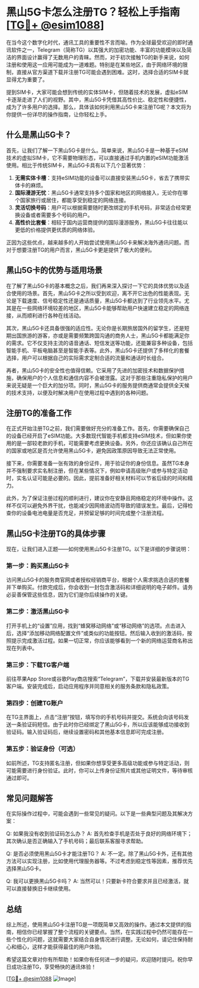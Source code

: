 # 黑山5G卡怎么注册TG？轻松上手指南[[TG💪+ @esim1088](https://t.me/s/esim1088)]

在当今这个数字化时代，通讯工具的重要性不言而喻。作为全球最受欢迎的即时通讯软件之一，Telegram（简称TG）以其强大的加密功能、丰富的功能模块以及简洁的界面设计赢得了无数用户的青睐。然而，对于初次接触TG的新手来说，如何注册和使用这一应用可能成为一道难题。特别是在某些地区，由于网络环境的限制，直接从官方渠道下载并注册TG可能会遇到困难。这时，选择合适的SIM卡就显得尤为重要了。

提到SIM卡，大家可能会想到传统的实体SIM卡，但随着技术的发展，虚拟eSIM卡逐渐走进了人们的视野。其中，黑山5G卡凭借其高性价比、稳定性和便捷性，成为了许多用户的选择。那么，具体该如何利用黑山5G卡来注册TG呢？本文将为你提供一份详尽的操作指南，让你轻松上手。

## 什么是黑山5G卡？

首先，让我们了解一下黑山5G卡是什么。简单来说，黑山5G卡是一种基于eSIM技术的虚拟SIM卡，它不需要物理形态，可以直接通过手机内置的eSIM功能激活使用。相比于传统SIM卡，黑山5G卡具有以下几个显著优势：

1. **无需实体卡槽**：支持eSIM功能的设备可以直接安装黑山5G卡，省去了携带实体卡的麻烦。
2. **国际漫游无忧**：黑山5G卡通常支持多个国家和地区的网络接入，无论你在哪个国家旅行或居住，都能享受到稳定的网络连接。
3. **灵活切换号码**：用户可以根据需要随时更改绑定的手机号码，非常适合经常更换设备或者需要多个号码的用户。
4. **高性价比套餐**：相较于国内运营商提供的国际漫游服务，黑山5G卡往往能以更低的价格提供更优质的网络体验。

正因为这些优点，越来越多的人开始尝试使用黑山5G卡来解决海外通讯问题。而对于想要注册TG的用户而言，黑山5G卡更是提供了极大的便利。

## 黑山5G卡的优势与适用场景

在了解了黑山5G卡的基本概念之后，我们再来深入探讨一下它的具体优势以及适合使用的场景。首先，黑山5G卡之所以受到欢迎，离不开它出色的性能表现。无论是下载速度、信号稳定性还是通话质量，黑山5G卡都达到了行业领先水平。尤其是在一些网络环境较差的地区，黑山5G卡能够帮助用户快速建立稳定的网络连接，从而顺利进行各种在线活动。

其次，黑山5G卡还具备很强的适应性。无论你是长期旅居国外的留学生，还是短期出国旅游的游客，亦或是需要频繁跨国沟通的商务人士，黑山5G卡都能满足你的需求。它不仅支持主流的语音通话、短信发送等功能，还能兼容多种设备，包括智能手机、平板电脑甚至是智能手表等。此外，黑山5G卡还提供了多样化的套餐选择，用户可以根据自己的实际需求定制合适的流量和通话时长组合。

再者，黑山5G卡的安全性也值得信赖。它采用了先进的加密技术和数据保护措施，确保用户的个人信息和通信内容不会被泄露。这对于那些注重隐私保护的用户来说无疑是一个巨大的加分项。同时，黑山5G卡的服务提供商通常会提供全天候的技术支持，以便及时解决用户在使用过程中遇到的各种问题。

## 注册TG的准备工作

在正式开始注册TG之前，我们需要做好充分的准备工作。首先，你需要确保自己的设备已经开启了eSIM功能。大多数现代智能手机都支持eSIM技术，但如果你使用的是一部较老款的手机，可能需要考虑更换设备。另外，你还应该确认自己所在的国家或地区是否允许使用黑山5G卡，避免因政策原因导致无法正常使用。

接下来，你需要准备一张有效的身份证件，用于验证你的身份信息。虽然TG本身并不强制要求实名制注册，但在某些情况下，例如申请高级账户或参与特定活动时，实名认证可能是必要的。因此，提前准备好相关材料可以节省后续的时间和精力。

此外，为了保证注册过程的顺利进行，建议你在安静且网络稳定的环境中操作。这样不仅可以避免外界干扰，也能减少因网络波动而导致的错误发生。最后，记得检查你的设备电池电量是否充足，并预留足够的时间完成整个注册流程。

## 黑山5G卡注册TG的具体步骤

现在，让我们进入正题——如何使用黑山5G卡注册TG。以下是详细的步骤说明：

### 第一步：购买黑山5G卡

访问黑山5G卡的服务商官网或者授权经销商平台，根据个人需求挑选合适的套餐并下单购买。付款完成后，你会收到一封包含激活码和详细说明的电子邮件。请务必妥善保管这些信息，因为它们是你后续操作的关键。

### 第二步：激活黑山5G卡

打开手机上的“设置”应用，找到“蜂窝移动网络”或“移动网络”的选项。点击进入后，选择“添加移动网络配置文件”或类似的功能按钮。然后输入收到的激活码，按照提示完成激活过程。如果一切正常，你应该能够看到一个新的网络运营商名称出现在列表中。

### 第三步：下载TG客户端

前往苹果App Store或谷歌Play商店搜索“Telegram”，下载并安装最新版本的TG客户端。安装完成后，启动应用程序并同意相关的服务条款和隐私政策。

### 第四步：创建TG账户

在TG主界面上，点击“注册”按钮，填写你的手机号码并提交。系统会向该号码发送一条验证码短信。由于此时你已经绑定了黑山5G卡，所以应该能够成功接收到验证码。输入验证码后，继续设置密码和其他基本信息即可完成注册。

### 第五步：验证身份（可选）

如前所述，TG支持匿名注册，但如果你想享受更多高级功能或参与特定活动，则可能需要进行身份验证。此时，你可以上传身份证照片或其他证明文件，等待审核通过即可。

## 常见问题解答

在实际操作过程中，可能会遇到一些常见的疑问。以下是一些典型问题及其解决方案：

Q: 如果我没有收到验证码怎么办？
A: 首先检查手机是否处于良好的网络环境下；其次确认是否正确输入了手机号码；最后联系客服寻求帮助。

Q: 是否必须使用黑山5G卡才能注册TG？
A: 不一定。除了黑山5G卡外，还有其他方法可以实现注册，比如使用代理服务器等。不过考虑到稳定性等因素，推荐优先选择黑山5G卡。

Q: 我可以更换黑山5G卡吗？
A: 当然可以！只要新卡符合要求并且已经激活，就可以直接替换旧卡继续使用。

## 总结

综上所述，使用黑山5G卡注册TG是一项既简单又高效的操作。通过本文提供的指南，相信你已经掌握了整个流程的关键要点。当然，在实践过程中仍然可能存在一些个性化的问题，这就需要大家结合自身情况进行调整。无论如何，请记住保持耐心和细心，这样才能获得最佳的用户体验。

希望这篇文章对你有所帮助！如果你有任何进一步的疑问，欢迎随时提问。祝你早日成功注册TG，享受畅快的通讯体验！

[[TG💪+ @esim1088](https://t.me/s/esim1088) ![Image](https://i.postimg.cc/4NQfJmqS/Snipaste-2025-05-13-00-14-12.png)]